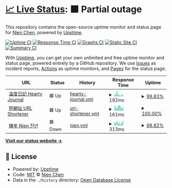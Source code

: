 # [📈 Live Status](https://status.hearty.me): <!--live status--> **🟧 Partial outage**

This repository contains the open-source uptime monitor and status page for [Nien Chen](https://www.nien.com), powered by [Upptime](https://github.com/upptime/upptime).

[![Uptime CI](https://github.com/chennien/status.hearty.me/workflows/Uptime%20CI/badge.svg)](https://github.com/chennien/status.hearty.me/actions?query=workflow%3A%22Uptime+CI%22)
[![Response Time CI](https://github.com/chennien/status.hearty.me/workflows/Response%20Time%20CI/badge.svg)](https://github.com/chennien/status.hearty.me/actions?query=workflow%3A%22Response+Time+CI%22)
[![Graphs CI](https://github.com/chennien/status.hearty.me/workflows/Graphs%20CI/badge.svg)](https://github.com/chennien/status.hearty.me/actions?query=workflow%3A%22Graphs+CI%22)
[![Static Site CI](https://github.com/chennien/status.hearty.me/workflows/Static%20Site%20CI/badge.svg)](https://github.com/chennien/status.hearty.me/actions?query=workflow%3A%22Static+Site+CI%22)
[![Summary CI](https://github.com/chennien/status.hearty.me/workflows/Summary%20CI/badge.svg)](https://github.com/chennien/status.hearty.me/actions?query=workflow%3A%22Summary+CI%22)

With [Upptime](https://upptime.js.org), you can get your own unlimited and free uptime monitor and status page, powered entirely by a GitHub repository. We use [Issues](https://github.com/chennien/status.hearty.me/issues) as incident reports, [Actions](https://github.com/chennien/status.hearty.me/actions) as uptime monitors, and [Pages](https://status.hearty.me) for the status page.

<!--start: status pages-->
<!-- This summary is generated by Upptime (https://github.com/upptime/upptime) -->
<!-- Do not edit this manually, your changes will be overwritten -->
<!-- prettier-ignore -->
| URL | Status | History | Response Time | Uptime |
| --- | ------ | ------- | ------------- | ------ |
| <img alt="" src="https://i.hearty.app/favicon.ico" height="13"> [溫度日記 Hearty Journal](https://hearty.me/robots.txt) | 🟩 Up | [hearty-journal.yml](https://github.com/chennien/status.hearty.me/commits/HEAD/history/hearty-journal.yml) | <details><summary><img alt="Response time graph" src="./graphs/hearty-journal/response-time-week.png" height="20"> 192ms</summary><br><a href="https://status.hearty.me/history/hearty-journal"><img alt="Response time 181" src="https://img.shields.io/endpoint?url=https%3A%2F%2Fraw.githubusercontent.com%2Fchennien%2Fstatus.hearty.me%2FHEAD%2Fapi%2Fhearty-journal%2Fresponse-time.json"></a><br><a href="https://status.hearty.me/history/hearty-journal"><img alt="24-hour response time 86" src="https://img.shields.io/endpoint?url=https%3A%2F%2Fraw.githubusercontent.com%2Fchennien%2Fstatus.hearty.me%2FHEAD%2Fapi%2Fhearty-journal%2Fresponse-time-day.json"></a><br><a href="https://status.hearty.me/history/hearty-journal"><img alt="7-day response time 192" src="https://img.shields.io/endpoint?url=https%3A%2F%2Fraw.githubusercontent.com%2Fchennien%2Fstatus.hearty.me%2FHEAD%2Fapi%2Fhearty-journal%2Fresponse-time-week.json"></a><br><a href="https://status.hearty.me/history/hearty-journal"><img alt="30-day response time 193" src="https://img.shields.io/endpoint?url=https%3A%2F%2Fraw.githubusercontent.com%2Fchennien%2Fstatus.hearty.me%2FHEAD%2Fapi%2Fhearty-journal%2Fresponse-time-month.json"></a><br><a href="https://status.hearty.me/history/hearty-journal"><img alt="1-year response time 190" src="https://img.shields.io/endpoint?url=https%3A%2F%2Fraw.githubusercontent.com%2Fchennien%2Fstatus.hearty.me%2FHEAD%2Fapi%2Fhearty-journal%2Fresponse-time-year.json"></a></details> | <details><summary><a href="https://status.hearty.me/history/hearty-journal">99.83%</a></summary><a href="https://status.hearty.me/history/hearty-journal"><img alt="All-time uptime 99.92%" src="https://img.shields.io/endpoint?url=https%3A%2F%2Fraw.githubusercontent.com%2Fchennien%2Fstatus.hearty.me%2FHEAD%2Fapi%2Fhearty-journal%2Fuptime.json"></a><br><a href="https://status.hearty.me/history/hearty-journal"><img alt="24-hour uptime 100.00%" src="https://img.shields.io/endpoint?url=https%3A%2F%2Fraw.githubusercontent.com%2Fchennien%2Fstatus.hearty.me%2FHEAD%2Fapi%2Fhearty-journal%2Fuptime-day.json"></a><br><a href="https://status.hearty.me/history/hearty-journal"><img alt="7-day uptime 99.83%" src="https://img.shields.io/endpoint?url=https%3A%2F%2Fraw.githubusercontent.com%2Fchennien%2Fstatus.hearty.me%2FHEAD%2Fapi%2Fhearty-journal%2Fuptime-week.json"></a><br><a href="https://status.hearty.me/history/hearty-journal"><img alt="30-day uptime 99.96%" src="https://img.shields.io/endpoint?url=https%3A%2F%2Fraw.githubusercontent.com%2Fchennien%2Fstatus.hearty.me%2FHEAD%2Fapi%2Fhearty-journal%2Fuptime-month.json"></a><br><a href="https://status.hearty.me/history/hearty-journal"><img alt="1-year uptime 99.96%" src="https://img.shields.io/endpoint?url=https%3A%2F%2Fraw.githubusercontent.com%2Fchennien%2Fstatus.hearty.me%2FHEAD%2Fapi%2Fhearty-journal%2Fuptime-year.json"></a></details>
| <img alt="" src="https://picsee.io/favicon.ico" height="13"> [短網址 URL Shortener](https://go.hearty.me/favicon.ico) | 🟩 Up | [url-shortener.yml](https://github.com/chennien/status.hearty.me/commits/HEAD/history/url-shortener.yml) | <details><summary><img alt="Response time graph" src="./graphs/url-shortener/response-time-week.png" height="20"> 161ms</summary><br><a href="https://status.hearty.me/history/url-shortener"><img alt="Response time 242" src="https://img.shields.io/endpoint?url=https%3A%2F%2Fraw.githubusercontent.com%2Fchennien%2Fstatus.hearty.me%2FHEAD%2Fapi%2Furl-shortener%2Fresponse-time.json"></a><br><a href="https://status.hearty.me/history/url-shortener"><img alt="24-hour response time 200" src="https://img.shields.io/endpoint?url=https%3A%2F%2Fraw.githubusercontent.com%2Fchennien%2Fstatus.hearty.me%2FHEAD%2Fapi%2Furl-shortener%2Fresponse-time-day.json"></a><br><a href="https://status.hearty.me/history/url-shortener"><img alt="7-day response time 161" src="https://img.shields.io/endpoint?url=https%3A%2F%2Fraw.githubusercontent.com%2Fchennien%2Fstatus.hearty.me%2FHEAD%2Fapi%2Furl-shortener%2Fresponse-time-week.json"></a><br><a href="https://status.hearty.me/history/url-shortener"><img alt="30-day response time 171" src="https://img.shields.io/endpoint?url=https%3A%2F%2Fraw.githubusercontent.com%2Fchennien%2Fstatus.hearty.me%2FHEAD%2Fapi%2Furl-shortener%2Fresponse-time-month.json"></a><br><a href="https://status.hearty.me/history/url-shortener"><img alt="1-year response time 185" src="https://img.shields.io/endpoint?url=https%3A%2F%2Fraw.githubusercontent.com%2Fchennien%2Fstatus.hearty.me%2FHEAD%2Fapi%2Furl-shortener%2Fresponse-time-year.json"></a></details> | <details><summary><a href="https://status.hearty.me/history/url-shortener">100.00%</a></summary><a href="https://status.hearty.me/history/url-shortener"><img alt="All-time uptime 99.96%" src="https://img.shields.io/endpoint?url=https%3A%2F%2Fraw.githubusercontent.com%2Fchennien%2Fstatus.hearty.me%2FHEAD%2Fapi%2Furl-shortener%2Fuptime.json"></a><br><a href="https://status.hearty.me/history/url-shortener"><img alt="24-hour uptime 100.00%" src="https://img.shields.io/endpoint?url=https%3A%2F%2Fraw.githubusercontent.com%2Fchennien%2Fstatus.hearty.me%2FHEAD%2Fapi%2Furl-shortener%2Fuptime-day.json"></a><br><a href="https://status.hearty.me/history/url-shortener"><img alt="7-day uptime 100.00%" src="https://img.shields.io/endpoint?url=https%3A%2F%2Fraw.githubusercontent.com%2Fchennien%2Fstatus.hearty.me%2FHEAD%2Fapi%2Furl-shortener%2Fuptime-week.json"></a><br><a href="https://status.hearty.me/history/url-shortener"><img alt="30-day uptime 100.00%" src="https://img.shields.io/endpoint?url=https%3A%2F%2Fraw.githubusercontent.com%2Fchennien%2Fstatus.hearty.me%2FHEAD%2Fapi%2Furl-shortener%2Fuptime-month.json"></a><br><a href="https://status.hearty.me/history/url-shortener"><img alt="1-year uptime 100.00%" src="https://img.shields.io/endpoint?url=https%3A%2F%2Fraw.githubusercontent.com%2Fchennien%2Fstatus.hearty.me%2FHEAD%2Fapi%2Furl-shortener%2Fuptime-year.json"></a></details>
| <img alt="" src="https://www.nien.com/Nien.ico" height="13"> [陳年 Nien 진년](https://www.nien.com/robots.txt) | 🟥 Down | [nien.yml](https://github.com/chennien/status.hearty.me/commits/HEAD/history/nien.yml) | <details><summary><img alt="Response time graph" src="./graphs/nien/response-time-week.png" height="20"> 313ms</summary><br><a href="https://status.hearty.me/history/nien"><img alt="Response time 299" src="https://img.shields.io/endpoint?url=https%3A%2F%2Fraw.githubusercontent.com%2Fchennien%2Fstatus.hearty.me%2FHEAD%2Fapi%2Fnien%2Fresponse-time.json"></a><br><a href="https://status.hearty.me/history/nien"><img alt="24-hour response time 450" src="https://img.shields.io/endpoint?url=https%3A%2F%2Fraw.githubusercontent.com%2Fchennien%2Fstatus.hearty.me%2FHEAD%2Fapi%2Fnien%2Fresponse-time-day.json"></a><br><a href="https://status.hearty.me/history/nien"><img alt="7-day response time 313" src="https://img.shields.io/endpoint?url=https%3A%2F%2Fraw.githubusercontent.com%2Fchennien%2Fstatus.hearty.me%2FHEAD%2Fapi%2Fnien%2Fresponse-time-week.json"></a><br><a href="https://status.hearty.me/history/nien"><img alt="30-day response time 334" src="https://img.shields.io/endpoint?url=https%3A%2F%2Fraw.githubusercontent.com%2Fchennien%2Fstatus.hearty.me%2FHEAD%2Fapi%2Fnien%2Fresponse-time-month.json"></a><br><a href="https://status.hearty.me/history/nien"><img alt="1-year response time 331" src="https://img.shields.io/endpoint?url=https%3A%2F%2Fraw.githubusercontent.com%2Fchennien%2Fstatus.hearty.me%2FHEAD%2Fapi%2Fnien%2Fresponse-time-year.json"></a></details> | <details><summary><a href="https://status.hearty.me/history/nien">98.82%</a></summary><a href="https://status.hearty.me/history/nien"><img alt="All-time uptime 99.96%" src="https://img.shields.io/endpoint?url=https%3A%2F%2Fraw.githubusercontent.com%2Fchennien%2Fstatus.hearty.me%2FHEAD%2Fapi%2Fnien%2Fuptime.json"></a><br><a href="https://status.hearty.me/history/nien"><img alt="24-hour uptime 96.16%" src="https://img.shields.io/endpoint?url=https%3A%2F%2Fraw.githubusercontent.com%2Fchennien%2Fstatus.hearty.me%2FHEAD%2Fapi%2Fnien%2Fuptime-day.json"></a><br><a href="https://status.hearty.me/history/nien"><img alt="7-day uptime 98.82%" src="https://img.shields.io/endpoint?url=https%3A%2F%2Fraw.githubusercontent.com%2Fchennien%2Fstatus.hearty.me%2FHEAD%2Fapi%2Fnien%2Fuptime-week.json"></a><br><a href="https://status.hearty.me/history/nien"><img alt="30-day uptime 99.30%" src="https://img.shields.io/endpoint?url=https%3A%2F%2Fraw.githubusercontent.com%2Fchennien%2Fstatus.hearty.me%2FHEAD%2Fapi%2Fnien%2Fuptime-month.json"></a><br><a href="https://status.hearty.me/history/nien"><img alt="1-year uptime 99.91%" src="https://img.shields.io/endpoint?url=https%3A%2F%2Fraw.githubusercontent.com%2Fchennien%2Fstatus.hearty.me%2FHEAD%2Fapi%2Fnien%2Fuptime-year.json"></a></details>

<!--end: status pages-->

[**Visit our status website →**](https://status.hearty.me)

## 📄 License

- Powered by: [Upptime](https://github.com/upptime/upptime)
- Code: [MIT](./LICENSE) © [Nien Chen](https://www.nien.com)
- Data in the `./history` directory: [Open Database License](https://opendatacommons.org/licenses/odbl/1-0/)
